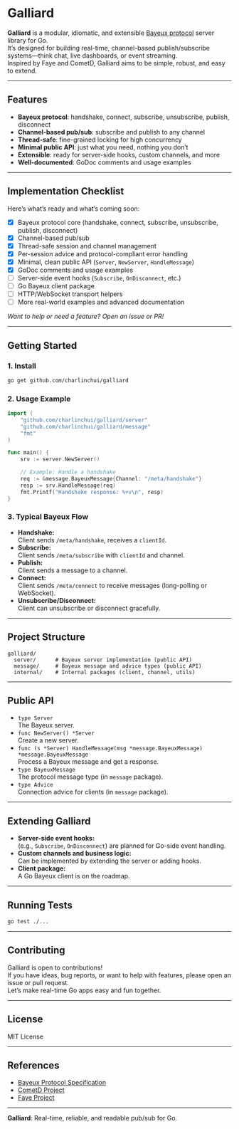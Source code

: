 # Galliard

**Galliard** is a modular, idiomatic, and extensible [Bayeux protocol](https://docs.cometd.org/current/reference/#_bayeux) server library for Go.  
It’s designed for building real-time, channel-based publish/subscribe systems—think chat, live dashboards, or event streaming.  
Inspired by Faye and CometD, Galliard aims to be simple, robust, and easy to extend.

---

## Features

- **Bayeux protocol**: handshake, connect, subscribe, unsubscribe, publish, disconnect
- **Channel-based pub/sub**: subscribe and publish to any channel
- **Thread-safe**: fine-grained locking for high concurrency
- **Minimal public API**: just what you need, nothing you don’t
- **Extensible**: ready for server-side hooks, custom channels, and more
- **Well-documented**: GoDoc comments and usage examples

---

## Implementation Checklist

Here’s what’s ready and what’s coming soon:

- [x] Bayeux protocol core (handshake, connect, subscribe, unsubscribe, publish, disconnect)
- [x] Channel-based pub/sub
- [x] Thread-safe session and channel management
- [x] Per-session advice and protocol-compliant error handling
- [x] Minimal, clean public API (`Server`, `NewServer`, `HandleMessage`)
- [x] GoDoc comments and usage examples
- [ ] Server-side event hooks (`Subscribe`, `OnDisconnect`, etc.)
- [ ] Go Bayeux client package
- [ ] HTTP/WebSocket transport helpers
- [ ] More real-world examples and advanced documentation

*Want to help or need a feature? Open an issue or PR!*

---

## Getting Started

### 1. Install

```bash
go get github.com/charlinchui/galliard
```

### 2. Usage Example

``` go
import (
    "github.com/charlinchui/galliard/server"
    "github.com/charlinchui/galliard/message"
    "fmt"
)

func main() {
    srv := server.NewServer()

    // Example: Handle a handshake
    req := &message.BayeuxMessage{Channel: "/meta/handshake"}
    resp := srv.HandleMessage(req)
    fmt.Printf("Handshake response: %+v\n", resp)
}
```

### 3. Typical Bayeux Flow

- **Handshake:**  
  Client sends `/meta/handshake`, receives a `clientId`.
- **Subscribe:**  
  Client sends `/meta/subscribe` with `clientId` and channel.
- **Publish:**  
  Client sends a message to a channel.
- **Connect:**  
  Client sends `/meta/connect` to receive messages (long-polling or WebSocket).
- **Unsubscribe/Disconnect:**  
  Client can unsubscribe or disconnect gracefully.

---

## Project Structure

``` text
galliard/
  server/      # Bayeux server implementation (public API)
  message/     # Bayeux message and advice types (public API)
  internal/    # Internal packages (client, channel, utils)
``` 
---

## Public API

- `type Server`  
  The Bayeux server.
- `func NewServer() *Server`  
  Create a new server.
- `func (s *Server) HandleMessage(msg *message.BayeuxMessage) *message.BayeuxMessage`  
  Process a Bayeux message and get a response.
- `type BayeuxMessage`  
  The protocol message type (in `message` package).
- `type Advice`  
  Connection advice for clients (in `message` package).

---

## Extending Galliard

- **Server-side event hooks:**  
  (e.g., `Subscribe`, `OnDisconnect`) are planned for Go-side event handling.
- **Custom channels and business logic:**  
  Can be implemented by extending the server or adding hooks.
- **Client package:**  
  A Go Bayeux client is on the roadmap.

---

## Running Tests

``` bash
go test ./...
```

---

## Contributing

Galliard is open to contributions!  
If you have ideas, bug reports, or want to help with features, please open an issue or pull request.  
Let’s make real-time Go apps easy and fun together.

---

## License

MIT License

---

## References

- [Bayeux Protocol Specification](https://docs.cometd.org/current/reference/#_bayeux)
- [CometD Project](https://cometd.org/)
- [Faye Project](https://faye.jcoglan.com/)

---

**Galliard**: Real-time, reliable, and readable pub/sub for Go.
